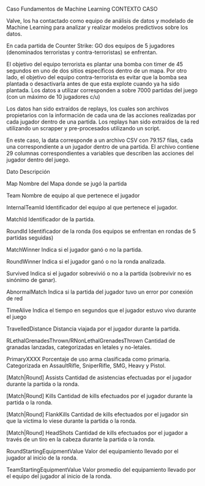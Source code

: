 Caso Fundamentos de Machine Learning
CONTEXTO CASO

Valve, los ha contactado como equipo de análisis de datos y modelado de Machine Learning para analizar y realizar modelos predictivos sobre los datos.

En cada partida de Counter Strike: GO dos equipos de 5 jugadores (denominados terroristas y contra-terroristas) se enfrentan.

El objetivo del equipo terrorista es plantar una bomba con timer de 45 segundos en uno de dos sitios específicos dentro de un mapa. Por otro lado, el objetivo del equipo contra-terrorista es evitar que la bomba sea plantada o desactivarla antes de que esta explote cuando ya ha sido plantada. Los datos a utilizar corresponden a sobre 7000 partidas del juego (con un máximo de 10 jugadores c/u)

Los datos han sido extraídos de replays, los cuales son archivos propietarios con la información de cada una de las acciones realizadas por cada jugador dentro de una partida. Los replays han sido extraídos de la red utilizando un scrapper y pre-procesados utilizando un script.

En este caso, la data corresponde a un archivo CSV con 79.157 filas, cada una correspondiente a un jugador dentro de una partida. El archivo contiene 29 columnas correspondientes a variables que describen las acciones del jugador dentro del juego.

 Dato 
 Descripción 
 
Map 
Nombre  del Mapa donde se jugó la partida
 
Team
Nombre de equipo al que pertenece el jugador

InternalTeamId
Identificador del equipo al que pertenece el jugador.

MatchId
Identificador de la partida.

RoundId
Identificador de la ronda (los equipos se enfrentan en rondas de 5 partidas seguidas)

MatchWinner
Indica si el jugador ganó o no la partida.

RoundWinner
Indica si el jugador ganó o no la ronda analizada.

Survived
Indica si el jugador sobrevivió o no a la partida (sobrevivir no es sinónimo de ganar).

AbnormalMatch
Indica si la partida del jugador tuvo un error por conexión de red

TimeAlive
Indica el tiempo en segundos que el jugador estuvo vivo durante el juego

TravelledDistance
Distancia viajada por el jugador durante la partida.

RLethalGrenadesThrown/RNonLethalGrenadesThrown
Cantidad de granadas lanzadas, categorizadas en letales y no-letales.

PrimaryXXXX
Porcentaje de uso arma clasificada como primaria. Categorizada en AssaultRifle, SniperRifle, SMG, Heavy y Pistol.

[Match|Round] Assists
Cantidad de asistencias efectuadas por el jugador durante la partida o la ronda.

[Match|Round] Kills
Cantidad de kills efectuados por el jugador durante la partida o la ronda.

[Match|Round] FlankKills
Cantidad de kills efectuados por el jugador sin que la víctima lo viese durante la partida o la ronda.

[Match|Round] HeadShots
Cantidad de kills efectuados por el jugador a través de un tiro en la cabeza durante la partida o la ronda.

RoundStartingEquipmentValue
Valor del equipamiento llevado por el jugador al inicio de la ronda.

TeamStartingEquipmentValue
Valor promedio del equipamiento llevado por el equipo del jugador al inicio de la ronda.
